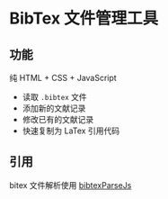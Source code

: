 # BibTex 文件管理工具

## 功能

纯 HTML + CSS + JavaScript

- 读取 `.bibtex` 文件
- 添加新的文献记录
- 修改已有的文献记录
- 快速复制为 LaTex 引用代码

## 引用

bitex 文件解析使用 [bibtexParseJs](https://github.com/ORCID/bibtexParseJs)